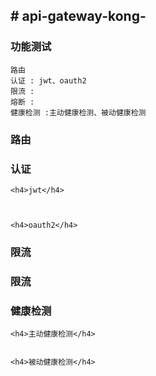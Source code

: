 <h2># api-gateway-kong-</h2>

<h3>功能测试</h3>

    路由 
    认证 : jwt、oauth2   
    限流 :  
    熔断 :  
    健康检测 :主动健康检测、被动健康检测  

<h3>路由</h3>

    
    
<h3>认证</h3>

    <h4>jwt</h4>
    
    
    
    <h4>oauth2</h4>
    
    
             
<h3>限流</h3>
    
    
   
<h3>限流</h3> 



<h3>健康检测</h3> 

    <h4>主动健康检测</h4>
    
    
    <h4>被动健康检测</h4>
    